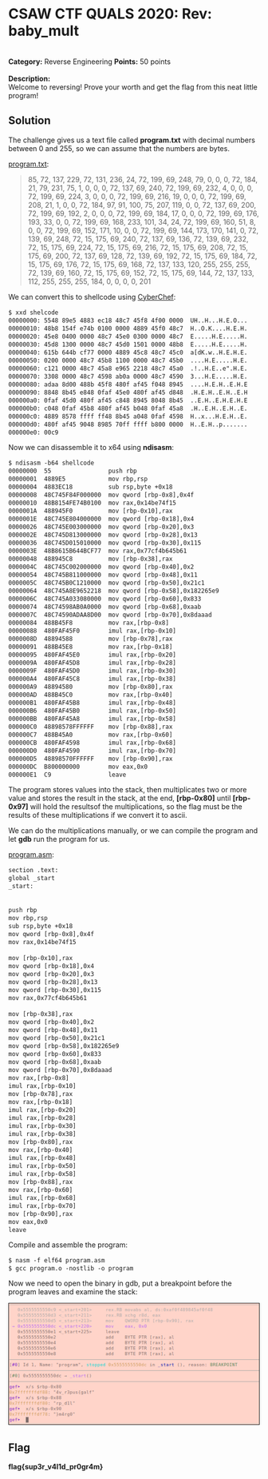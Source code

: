 # CSAW CTF QUALS 2020: Rev: baby_mult
</br>**Category:** Reverse Engineering **Points:** 50 points
</br></br>
**Description:**</br>
Welcome to reversing! Prove your worth and get the flag from this neat little program!
</br>

## Solution

The challenge gives us a text file called **program.txt** with decimal numbers between 0 and 255, so we can assume that the numbers are bytes.

[program.txt](program.txt):
> 85, 72, 137, 229, 72, 131, 236, 24, 72, 199, 69, 248, 79, 0, 0, 0, 72, 184, 21, 79, 231, 75, 1, 0, 0, 0, 72, 137, 69, 240, 72, 199, 69, 232, 4, 0, 0, 0, 72, 199, 69, 224, 3, 0, 0, 0, 72, 199, 69, 216, 19, 0, 0, 0, 72, 199, 69, 208, 21, 1, 0, 0, 72, 184, 97, 91, 100, 75, 207, 119, 0, 0, 72, 137, 69, 200, 72, 199, 69, 192, 2, 0, 0, 0, 72, 199, 69, 184, 17, 0, 0, 0, 72, 199, 69, 176, 193, 33, 0, 0, 72, 199, 69, 168, 233, 101, 34, 24, 72, 199, 69, 160, 51, 8, 0, 0, 72, 199, 69, 152, 171, 10, 0, 0, 72, 199, 69, 144, 173, 170, 141, 0, 72, 139, 69, 248, 72, 15, 175, 69, 240, 72, 137, 69, 136, 72, 139, 69, 232, 72, 15, 175, 69, 224, 72, 15, 175, 69, 216, 72, 15, 175, 69, 208, 72, 15, 175, 69, 200, 72, 137, 69, 128, 72, 139, 69, 192, 72, 15, 175, 69, 184, 72, 15, 175, 69, 176, 72, 15, 175, 69, 168, 72, 137, 133, 120, 255, 255, 255, 72, 139, 69, 160, 72, 15, 175, 69, 152, 72, 15, 175, 69, 144, 72, 137, 133, 112, 255, 255, 255, 184, 0, 0, 0, 0, 201

We can convert this to shellcode using [CyberChef](http://icyberchef.com):

```
$ xxd shelcode
00000000: 5548 89e5 4883 ec18 48c7 45f8 4f00 0000  UH..H...H.E.O...
00000010: 48b8 154f e74b 0100 0000 4889 45f0 48c7  H..O.K....H.E.H.
00000020: 45e8 0400 0000 48c7 45e0 0300 0000 48c7  E.....H.E.....H.
00000030: 45d8 1300 0000 48c7 45d0 1501 0000 48b8  E.....H.E.....H.
00000040: 615b 644b cf77 0000 4889 45c8 48c7 45c0  a[dK.w..H.E.H.E.
00000050: 0200 0000 48c7 45b8 1100 0000 48c7 45b0  ....H.E.....H.E.
00000060: c121 0000 48c7 45a8 e965 2218 48c7 45a0  .!..H.E..e".H.E.
00000070: 3308 0000 48c7 4598 ab0a 0000 48c7 4590  3...H.E.....H.E.
00000080: adaa 8d00 488b 45f8 480f af45 f048 8945  ....H.E.H..E.H.E
00000090: 8848 8b45 e848 0faf 45e0 480f af45 d848  .H.E.H..E.H..E.H
000000a0: 0faf 45d0 480f af45 c848 8945 8048 8b45  ..E.H..E.H.E.H.E
000000b0: c048 0faf 45b8 480f af45 b048 0faf 45a8  .H..E.H..E.H..E.
000000c0: 4889 8578 ffff ff48 8b45 a048 0faf 4598  H..x...H.E.H..E.
000000d0: 480f af45 9048 8985 70ff ffff b800 0000  H..E.H..p.......
000000e0: 00c9
```

Now we can disassemble it to x64 using **ndisasm**:
```
$ ndisasm -b64 shellcode
00000000  55                push rbp
00000001  4889E5            mov rbp,rsp
00000004  4883EC18          sub rsp,byte +0x18
00000008  48C745F84F000000  mov qword [rbp-0x8],0x4f
00000010  48B8154FE74B0100  mov rax,0x14be74f15
0000001A  488945F0          mov [rbp-0x10],rax
0000001E  48C745E804000000  mov qword [rbp-0x18],0x4
00000026  48C745E003000000  mov qword [rbp-0x20],0x3
0000002E  48C745D813000000  mov qword [rbp-0x28],0x13
00000036  48C745D015010000  mov qword [rbp-0x30],0x115
0000003E  48B8615B644BCF77  mov rax,0x77cf4b645b61
00000048  488945C8          mov [rbp-0x38],rax
0000004C  48C745C002000000  mov qword [rbp-0x40],0x2
00000054  48C745B811000000  mov qword [rbp-0x48],0x11
0000005C  48C745B0C1210000  mov qword [rbp-0x50],0x21c1
00000064  48C745A8E9652218  mov qword [rbp-0x58],0x182265e9
0000006C  48C745A033080000  mov qword [rbp-0x60],0x833
00000074  48C74598AB0A0000  mov qword [rbp-0x68],0xaab
0000007C  48C74590ADAA8D00  mov qword [rbp-0x70],0x8daaad
00000084  488B45F8          mov rax,[rbp-0x8]
00000088  480FAF45F0        imul rax,[rbp-0x10]
0000008D  48894588          mov [rbp-0x78],rax
00000091  488B45E8          mov rax,[rbp-0x18]
00000095  480FAF45E0        imul rax,[rbp-0x20]
0000009A  480FAF45D8        imul rax,[rbp-0x28]
0000009F  480FAF45D0        imul rax,[rbp-0x30]
000000A4  480FAF45C8        imul rax,[rbp-0x38]
000000A9  48894580          mov [rbp-0x80],rax
000000AD  488B45C0          mov rax,[rbp-0x40]
000000B1  480FAF45B8        imul rax,[rbp-0x48]
000000B6  480FAF45B0        imul rax,[rbp-0x50]
000000BB  480FAF45A8        imul rax,[rbp-0x58]
000000C0  48898578FFFFFF    mov [rbp-0x88],rax
000000C7  488B45A0          mov rax,[rbp-0x60]
000000CB  480FAF4598        imul rax,[rbp-0x68]
000000D0  480FAF4590        imul rax,[rbp-0x70]
000000D5  48898570FFFFFF    mov [rbp-0x90],rax
000000DC  B800000000        mov eax,0x0
000000E1  C9                leave
```

The program stores values into the stack, then multiplicates two or more value and stores the result in the stack, at the end, **[rbp-0x80]** until **[rbp-0x97]** will hold the resultsof the multiplications, so the flag must be the results of these multiplications if we convert it to ascii.

We can do the multiplications manually, or we can compile the program and let **gdb** run the program for us.

[program.asm](program.asm):
```
section .text:
global _start
_start:


push rbp
mov rbp,rsp
sub rsp,byte +0x18
mov qword [rbp-0x8],0x4f
mov rax,0x14be74f15

mov [rbp-0x10],rax
mov qword [rbp-0x18],0x4
mov qword [rbp-0x20],0x3
mov qword [rbp-0x28],0x13
mov qword [rbp-0x30],0x115
mov rax,0x77cf4b645b61

mov [rbp-0x38],rax
mov qword [rbp-0x40],0x2
mov qword [rbp-0x48],0x11
mov qword [rbp-0x50],0x21c1
mov qword [rbp-0x58],0x182265e9
mov qword [rbp-0x60],0x833
mov qword [rbp-0x68],0xaab
mov qword [rbp-0x70],0x8daaad
mov rax,[rbp-0x8]
imul rax,[rbp-0x10]
mov [rbp-0x78],rax
mov rax,[rbp-0x18]
imul rax,[rbp-0x20]
imul rax,[rbp-0x28]
imul rax,[rbp-0x30]
imul rax,[rbp-0x38]
mov [rbp-0x80],rax
mov rax,[rbp-0x40]
imul rax,[rbp-0x48]
imul rax,[rbp-0x50]
imul rax,[rbp-0x58]
mov [rbp-0x88],rax
mov rax,[rbp-0x60]
imul rax,[rbp-0x68]
imul rax,[rbp-0x70]
mov [rbp-0x90],rax
mov eax,0x0
leave
```

Compile and assemble the program:
```
$ nasm -f elf64 program.asm
$ gcc program.o -nostlib -o program
```

Now we need to open the binary in gdb, put a breakpoint before the program leaves and examine the stack:
<p align=center>
		<img src='gdb.png'>
</p>

## Flag
**flag{sup3r_v4l1d_pr0gr4m}**
